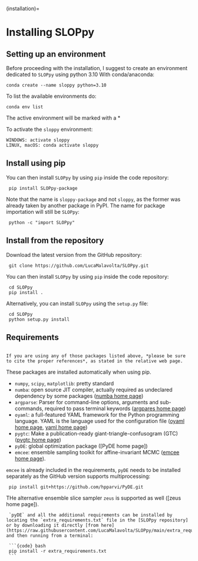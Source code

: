 (installation)=

# Installing SLOPpy

## Setting up an environment

Before proceeding with the installation, I suggest to create an environment dedicated to `SLOPpy` using python 3.10
With conda/anaconda:

```{code} bash
conda create --name sloppy python=3.10
```

To list the available environments do:

```{code} bash
conda env list
```

The active environment will be marked with a \*

To activate the `sloppy` environment:

```{code} bash
WINDOWS: activate sloppy
LINUX, macOS: conda activate sloppy
```

## Install using pip

You can then install `SLOPpy` by using `pip` inside the code repository:

```{code} bash
 pip install SLOPpy-package
```

Note that the name is  `sloppy-package` and not  `sloppy`, as the former was already taken by another package in PyPI. The name for package importation will still be `SLOPpy`:

```{code} bash
 python -c "import SLOPpy"
```

## Install from the repository

Download the latest version from the GitHub repository:

```{code} bash
 git clone https://github.com/LucaMalavolta/SLOPpy.git
```

You can then install `SLOPpy` by using `pip` inside the code repository:

```{code} bash
 cd SLOPpy
 pip install .
```

Alternatively, you can install `SLOPpy` using the `setup.py` file:

```{code} bash
 cd SLOPpy
 python setup.py install
```

## Requirements

```{admonition} Give people credit for their work

If you are using any of those packages listed above, *please be sure to cite the proper references*, as stated in the relative web page.
```

These packages are installed automatically when using pip.

- `numpy`, `scipy`, `matplotlib`: pretty standard
- `numba`: open source JIT compiler, actually required as undeclared dependency by some packages ([numba home page])
- `argparse`: Parser for command-line options, arguments and sub-commands, required to pass terminal keywords ([argpares home page])
- `oyaml`: a full-featured YAML framework for the Python programming language.  YAML is the language used for the configuration file ([oyaml home page], [yaml home page])
- `pygtc`: Make a publication-ready giant-triangle-confusogram (GTC) ([pygtc home page])
- `pyDE`: global optimization package ([PyDE home page])
- `emcee`: ensemble sampling toolkit for affine-invariant MCMC ([emcee home page]).

`emcee` is already included in the requirements, `pyDE` needs to be installed separately as the GitHub version supports multiprocessing:

```{code} bash
 pip install git+https://github.com/hpparvi/PyDE.git
```

THe alternative ensemble slice sampler `zeus` is supported as well ([zeus home page]).

````{tip}
 `pyDE` and all the additional requirements can be installed by locating the `extra_requirements.txt` file in the [SLOPpy repository] or by downloading it directly [from here](https://raw.githubusercontent.com/LucaMalavolta/SLOPpy/main/extra_requirements.txt) and then running from a terminal:

 ```{code} bash
 pip install -r extra_requirements.txt
 ```

````

[extra_requirements.txt]: https://github.com/LucaMalavolta/SLOPpy/blob/main/extra_requirements.txt

[SLOPpy repository]: https://github.com/LucaMalavolta/SLOPpy

[numba home page]: https://numba.pydata.org/
[pygtc home page]: https://pygtc.readthedocs.io/
[argpares home page]: https://docs.python.org/3/library/argparse.html
[oyaml home page]: https://pypi.org/project/oyaml/
[yaml home page]: https://yaml.org/
[emcee home page]: https://emcee.readthedocs.io/
[h5py home page]: http://docs.h5py.org/
[PyAstronomy home page]: https://pyastronomy.readthedocs.io/
